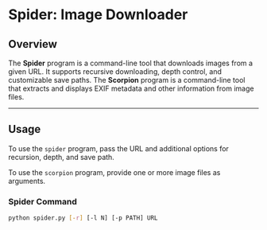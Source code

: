 # Spider: Image Downloader

## Overview
The **Spider** program is a command-line tool that downloads images from a given URL. It supports recursive downloading, depth control, and customizable save paths. The **Scorpion** program is a command-line tool that extracts and displays EXIF metadata and other information from image files.

---

## Usage
To use the `spider` program, pass the URL and additional options for recursion, depth, and save path.

To use the `scorpion` program, provide one or more image files as arguments.

### Spider Command
```bash
python spider.py [-r] [-l N] [-p PATH] URL
